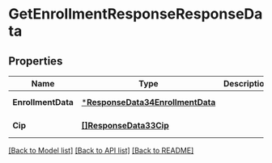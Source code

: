 # GetEnrollmentResponseResponseData

## Properties
Name | Type | Description | Notes
------------ | ------------- | ------------- | -------------
**EnrollmentData** | [***ResponseData34EnrollmentData**](ResponseData34_enrollment_data.md) |  | [default to null]
**Cip** | [**[]ResponseData33Cip**](ResponseData33_cip.md) |  | [default to null]

[[Back to Model list]](../README.md#documentation-for-models) [[Back to API list]](../README.md#documentation-for-api-endpoints) [[Back to README]](../README.md)

